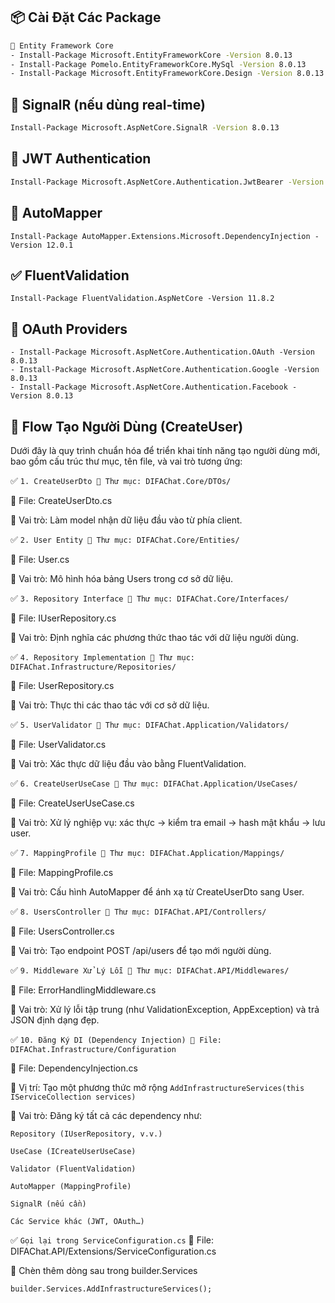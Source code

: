 ## 📦 Cài Đặt Các Package

```bash
🔧 Entity Framework Core
- Install-Package Microsoft.EntityFrameworkCore -Version 8.0.13
- Install-Package Pomelo.EntityFrameworkCore.MySql -Version 8.0.13
- Install-Package Microsoft.EntityFrameworkCore.Design -Version 8.0.13
```

## 🔧 SignalR (nếu dùng real-time)

```bash
Install-Package Microsoft.AspNetCore.SignalR -Version 8.0.13
```

## 🔐 JWT Authentication

```bash
Install-Package Microsoft.AspNetCore.Authentication.JwtBearer -Version 8.0.13
```

## 🔄 AutoMapper

```
Install-Package AutoMapper.Extensions.Microsoft.DependencyInjection -Version 12.0.1
```

## ✅ FluentValidation

```
Install-Package FluentValidation.AspNetCore -Version 11.8.2
```

## 🔑 OAuth Providers

```
- Install-Package Microsoft.AspNetCore.Authentication.OAuth -Version 8.0.13
- Install-Package Microsoft.AspNetCore.Authentication.Google -Version 8.0.13
- Install-Package Microsoft.AspNetCore.Authentication.Facebook -Version 8.0.13
```

## 🔄 Flow Tạo Người Dùng (CreateUser)

Dưới đây là quy trình chuẩn hóa để triển khai tính năng tạo người dùng mới, bao gồm cấu trúc thư mục, tên file, và vai trò tương ứng:

✅ `1. CreateUserDto
📁 Thư mục: DIFAChat.Core/DTOs/`

📝 File: CreateUserDto.cs

🎯 Vai trò: Làm model nhận dữ liệu đầu vào từ phía client.

✅ `2. User Entity
📁 Thư mục: DIFAChat.Core/Entities/`

📝 File: User.cs

🎯 Vai trò: Mô hình hóa bảng Users trong cơ sở dữ liệu.

✅ `3. Repository Interface
📁 Thư mục: DIFAChat.Core/Interfaces/`

📝 File: IUserRepository.cs

🎯 Vai trò: Định nghĩa các phương thức thao tác với dữ liệu người dùng.

✅ `4. Repository Implementation
📁 Thư mục: DIFAChat.Infrastructure/Repositories/`

📝 File: UserRepository.cs

🎯 Vai trò: Thực thi các thao tác với cơ sở dữ liệu.

✅ `5. UserValidator
📁 Thư mục: DIFAChat.Application/Validators/`

📝 File: UserValidator.cs

🎯 Vai trò: Xác thực dữ liệu đầu vào bằng FluentValidation.

✅ `6. CreateUserUseCase
📁 Thư mục: DIFAChat.Application/UseCases/`

📝 File: CreateUserUseCase.cs

🎯 Vai trò: Xử lý nghiệp vụ: xác thực → kiểm tra email → hash mật khẩu → lưu user.

✅ `7. MappingProfile
📁 Thư mục: DIFAChat.Application/Mappings/`

📝 File: MappingProfile.cs

🎯 Vai trò: Cấu hình AutoMapper để ánh xạ từ CreateUserDto sang User.

✅ `8. UsersController
📁 Thư mục: DIFAChat.API/Controllers/`

📝 File: UsersController.cs

🎯 Vai trò: Tạo endpoint POST /api/users để tạo mới người dùng.

✅ `9. Middleware Xử Lý Lỗi
📁 Thư mục: DIFAChat.API/Middlewares/`

📝 File: ErrorHandlingMiddleware.cs

🎯 Vai trò: Xử lý lỗi tập trung (như ValidationException, AppException) và trả JSON định dạng đẹp.

✅ `10. Đăng Ký DI (Dependency Injection)
📁 File: DIFAChat.Infrastructure/Configuration`

📝 File: DependencyInjection.cs

🔧 Vị trí: Tạo một phương thức mở rộng `AddInfrastructureServices(this IServiceCollection services)`

🎯 Vai trò: Đăng ký tất cả các dependency như:

```
Repository (IUserRepository, v.v.)

UseCase (ICreateUserUseCase)

Validator (FluentValidation)

AutoMapper (MappingProfile)

SignalR (nếu cần)

Các Service khác (JWT, OAuth…)
```

✅ `Gọi lại trong ServiceConfiguration.cs`
📁 File: DIFAChat.API/Extensions/ServiceConfiguration.cs

🧩 Chèn thêm dòng sau trong builder.Services

`builder.Services.AddInfrastructureServices(); `
